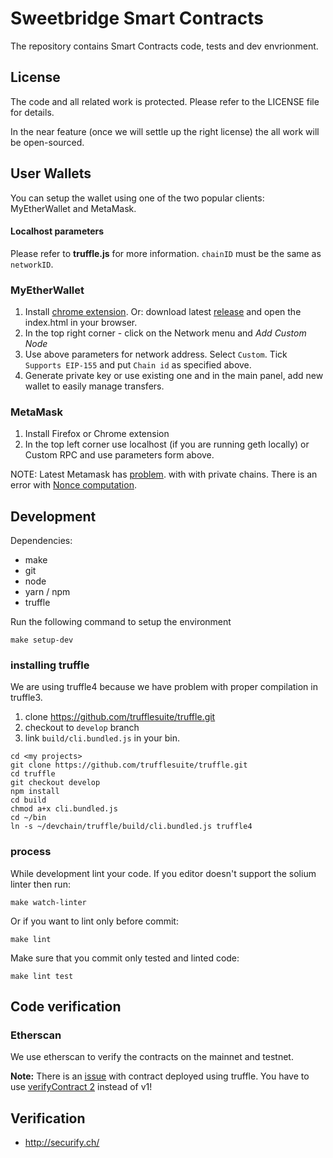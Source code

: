 # Sweetbridge Smart Contracts

The repository contains Smart Contracts code, tests and dev envrionment.

## License

The code and all related work is protected. Please refer to the LICENSE file for details.

In the near feature (once we will settle up the right license) the all work will be open-sourced.

## User Wallets

You can setup the wallet using one of the two popular clients: MyEtherWallet and MetaMask.

#### Localhost parameters

Please refer to **truffle.js** for more information. `chainID` must be the same as `networkID`.


### MyEtherWallet

1. Install [chrome extension](https://chrome.google.com/webstore/detail/myetherwallet/nlbmnnijcnlegkjjpcfjclmcfggfefdm).
   Or: download latest [release](https://github.com/kvhnuke/etherwallet/releases) and open the index.html in your browser.
1. In the top right corner - click on the Network menu and _Add Custom Node_
1. Use above parameters for network address. Select `Custom`. Tick `Supports EIP-155` and put `Chain id` as specified above.
1. Generate private key or use existing one and in the main panel, add new wallet to easily manage transfers.

### MetaMask

1. Install Firefox or Chrome extension
1. In the top left corner use localhost (if you are running geth locally) or Custom RPC and use parameters form above.


NOTE: Latest Metamask has [problem](https://github.com/MetaMask/metamask-extension/issues/2015). with with private chains. There is an error with [Nonce computation](https://github.com/MetaMask/metamask-extension/issues/1999).


## Development

Dependencies:

* make
* git
* node
* yarn / npm
* truffle

Run the following command to setup the environment

    make setup-dev

### installing truffle

We are using truffle4 because we have problem with proper compilation in truffle3.

1. clone https://github.com/trufflesuite/truffle.git
2. checkout to `develop` branch
3. link `build/cli.bundled.js` in your bin.

```
cd <my projects>
git clone https://github.com/trufflesuite/truffle.git
cd truffle
git checkout develop
npm install
cd build
chmod a+x cli.bundled.js
cd ~/bin
ln -s ~/devchain/truffle/build/cli.bundled.js truffle4
```

### process

While development lint your code. If you editor doesn't support the solium linter then run:

    make watch-linter

Or if you want to lint only before commit:

    make lint

Make sure that you commit only tested and linted code:

    make lint test


## Code verification

### Etherscan

We use etherscan to verify the contracts on the mainnet and testnet.

**Note:** There is an [issue](https://github.com/trufflesuite/truffle/issues/456) with contract deployed using truffle. You have to use [verifyContract 2](https://etherscan.io/verifyContract2) instead of v1!

## Verification

+ http://securify.ch/
